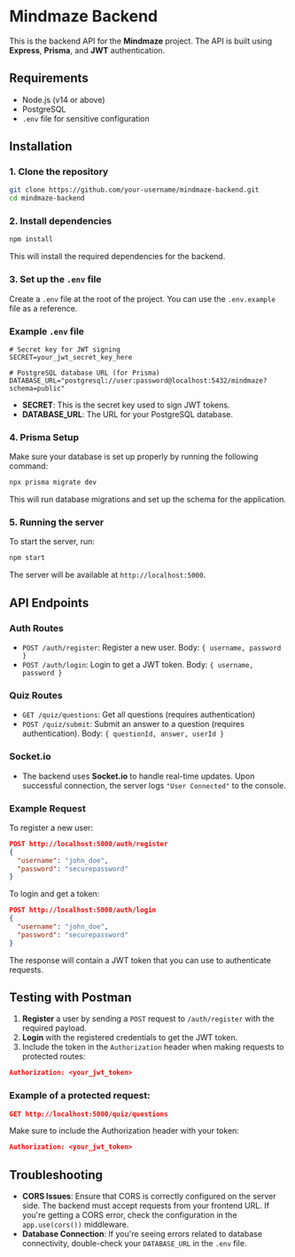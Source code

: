 
# Mindmaze Backend

This is the backend API for the **Mindmaze** project. The API is built using **Express**, **Prisma**, and **JWT** authentication.

## Requirements

- Node.js (v14 or above)
- PostgreSQL
- `.env` file for sensitive configuration

## Installation

### 1. Clone the repository

```bash
git clone https://github.com/your-username/mindmaze-backend.git
cd mindmaze-backend
```

### 2. Install dependencies

```bash
npm install
```

This will install the required dependencies for the backend.

### 3. Set up the `.env` file

Create a `.env` file at the root of the project. You can use the `.env.example` file as a reference.

### Example `.env` file

```env
# Secret key for JWT signing
SECRET=your_jwt_secret_key_here

# PostgreSQL database URL (for Prisma)
DATABASE_URL="postgresql://user:password@localhost:5432/mindmaze?schema=public"
```

- **SECRET**: This is the secret key used to sign JWT tokens.
- **DATABASE_URL**: The URL for your PostgreSQL database.

### 4. Prisma Setup

Make sure your database is set up properly by running the following command:

```bash
npx prisma migrate dev
```

This will run database migrations and set up the schema for the application.

### 5. Running the server

To start the server, run:

```bash
npm start
```

The server will be available at `http://localhost:5000`.

## API Endpoints

### **Auth Routes**
- `POST /auth/register`: Register a new user. Body: `{ username, password }`
- `POST /auth/login`: Login to get a JWT token. Body: `{ username, password }`

### **Quiz Routes**
- `GET /quiz/questions`: Get all questions (requires authentication)
- `POST /quiz/submit`: Submit an answer to a question (requires authentication). Body: `{ questionId, answer, userId }`

### Socket.io
- The backend uses **Socket.io** to handle real-time updates. Upon successful connection, the server logs `"User Connected"` to the console.

### **Example Request**

To register a new user:

```json
POST http://localhost:5000/auth/register
{
  "username": "john_doe",
  "password": "securepassword"
}
```

To login and get a token:

```json
POST http://localhost:5000/auth/login
{
  "username": "john_doe",
  "password": "securepassword"
}
```

The response will contain a JWT token that you can use to authenticate requests.

## Testing with Postman

1. **Register** a user by sending a `POST` request to `/auth/register` with the required payload.
2. **Login** with the registered credentials to get the JWT token.
3. Include the token in the `Authorization` header when making requests to protected routes:

```json
Authorization: <your_jwt_token>
```

### Example of a protected request:

```json
GET http://localhost:5000/quiz/questions
```

Make sure to include the Authorization header with your token:

```json
Authorization: <your_jwt_token>
```

## Troubleshooting

- **CORS Issues**: Ensure that CORS is correctly configured on the server side. The backend must accept requests from your frontend URL. If you're getting a CORS error, check the configuration in the `app.use(cors())` middleware.
- **Database Connection**: If you're seeing errors related to database connectivity, double-check your `DATABASE_URL` in the `.env` file.
